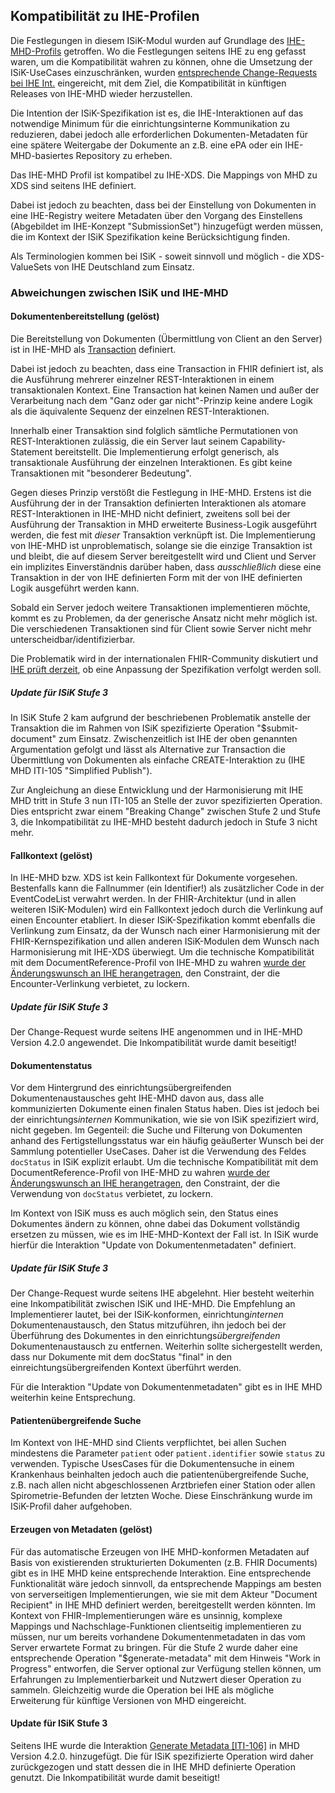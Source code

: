 
## Kompatibilität zu IHE-Profilen

Die Festlegungen in diesem ISiK-Modul wurden auf Grundlage des [IHE-MHD-Profils](http://build.fhir.org/ig/IHE/ITI.MHD/) getroffen.
Wo die Festlegungen seitens IHE zu eng gefasst waren, um die Kompatibilität wahren zu können, ohne die Umsetzung der ISiK-UseCases einzuschränken, wurden [entsprechende Change-Requests bei IHE Int.](https://github.com/IHE/ITI.MHD/issues?q=is%3Aissue+author%3AsimoneOnFhir+) eingereicht, mit dem Ziel, die Kompatibilität in künftigen Releases von IHE-MHD wieder herzustellen.

Die Intention der ISiK-Spezifikation ist es, die IHE-Interaktionen auf das notwendige Minimum für die einrichtungsinterne Kommunikation zu reduzieren, dabei jedoch alle erforderlichen Dokumenten-Metadaten für eine spätere Weitergabe der Dokumente an z.B. eine ePA oder ein IHE-MHD-basiertes Repository zu erheben. 

Das IHE-MHD Profil ist kompatibel zu IHE-XDS. Die Mappings von MHD zu XDS sind seitens IHE definiert. 

Dabei ist jedoch zu beachten, dass bei der Einstellung von Dokumenten in eine IHE-Registry weitere Metadaten über den Vorgang des Einstellens (Abgebildet im IHE-Konzept "SubmissionSet") hinzugefügt werden müssen, die im Kontext der ISiK Spezifikation keine Berücksichtigung finden.

Als Terminologien kommen bei ISiK - soweit sinnvoll und möglich - die XDS-ValueSets von IHE Deutschland zum Einsatz.

### Abweichungen zwischen ISiK und IHE-MHD

#### Dokumentenbereitstellung (gelöst)
Die Bereitstellung von Dokumenten (Übermittlung von Client an den Server) ist in IHE-MHD als [Transaction](https://hl7.org/fhir/http.html#transaction) definiert.

Dabei ist jedoch zu beachten, dass eine Transaction in FHIR definiert ist, als die Ausführung mehrerer einzelner REST-Interaktionen in einem transaktionalen Kontext. Eine Transaction hat keinen Namen und außer der Verarbeitung nach dem "Ganz oder gar nicht"-Prinzip keine andere Logik als die äquivalente Sequenz der einzelnen REST-Interaktionen.

Innerhalb einer Transaktion sind folglich sämtliche Permutationen von REST-Interaktionen zulässig, die ein Server laut seinem Capability-Statement bereitstellt. Die Implementierung erfolgt generisch, als transaktionale Ausführung der einzelnen Interaktionen. Es gibt keine Transaktionen mit "besonderer Bedeutung".

Gegen dieses Prinzip verstößt die Festlegung in IHE-MHD.
Erstens ist die Ausführung der in der Transaktion definierten Interaktionen als atomare REST-Interaktionen in IHE-MHD nicht definiert, zweitens soll bei der Ausführung der Transaktion in MHD erweiterte Business-Logik ausgeführt werden, die fest mit *dieser* Transaktion verknüpft ist.
Die Implementierung von IHE-MHD ist unproblematisch, solange sie die einzige Transaktion ist und bleibt, die auf diesem Server bereitgestellt wird und Client und Server ein implizites Einverständnis darüber haben, dass *ausschließlich* diese eine Transaktion in der von IHE definierten Form mit der von IHE definierten Logik ausgeführt werden kann. 

Sobald ein Server jedoch weitere Transaktionen implementieren möchte, kommt es zu Problemen, da der generische Ansatz nicht mehr möglich ist. Die verschiedenen Transaktionen sind für Client sowie Server nicht mehr unterscheidbar/identifizierbar. 

Die Problematik wird in der internationalen FHIR-Community diskutiert und [IHE prüft derzeit](https://github.com/IHE/ITI.MHD/issues/100), ob eine Anpassung der Spezifikation verfolgt werden soll.

##### Update für ISiK Stufe 3
In ISiK Stufe 2 kam aufgrund der beschriebenen Problematik anstelle der Transaktion die im Rahmen von ISiK spezifizierte Operation "$submit-document" zum Einsatz. 
Zwischenzeitlich ist IHE der oben genannten Argumentation gefolgt und lässt als Alternative zur Transaction die Übermittlung von Dokumenten als einfache CREATE-Interaktion zu (IHE MHD ITI-105 "Simplified Publish").

Zur Angleichung an diese Entwicklung und der Harmonisierung mit IHE MHD tritt in Stufe 3 nun ITI-105 an Stelle der zuvor spezifizierten Operation.
Dies entspricht zwar einem "Breaking Change" zwischen Stufe 2 und Stufe 3, die Inkompatibilität zu IHE-MHD besteht dadurch jedoch in Stufe 3 nicht mehr.


#### Fallkontext (gelöst)

In IHE-MHD bzw. XDS ist kein Fallkontext für Dokumente vorgesehen. Bestenfalls kann die Fallnummer (ein Identifier!) als zusätzlicher Code in der EventCodeList verwahrt werden. In der FHIR-Architektur (und in allen weiteren ISiK-Modulen) wird ein Fallkontext jedoch durch die Verlinkung auf einen Encounter etabliert.
In dieser ISiK-Spezifikation kommt ebenfalls die Verlinkung zum Einsatz, da der Wunsch nach einer Harmonisierung mit der FHIR-Kernspezifikation und allen anderen ISiK-Modulen dem Wunsch nach Harmonisierung mit IHE-XDS überwiegt.
Um die technische Kompatibilität mit dem DocumentReference-Profil von IHE-MHD zu wahren [wurde der Änderungswunsch an IHE herangetragen](https://github.com/IHE/ITI.MHD/issues/88), den Constraint, der die Encounter-Verlinkung verbietet, zu lockern.

##### Update für ISiK Stufe 3
Der Change-Request wurde seitens IHE angenommen und in IHE-MHD Version 4.2.0 angewendet. Die Inkompatibilität wurde damit beseitigt!

#### Dokumentenstatus
Vor dem Hintergrund des einrichtungsübergreifenden Dokumentenaustausches geht IHE-MHD davon aus, dass alle kommunizierten Dokumente einen finalen Status haben.
Dies ist jedoch bei der einrichtungs*internen* Kommunikation, wie sie von ISiK spezifiziert wird, nicht gegeben. Im Gegenteil: die Suche und Filterung von Dokumenten anhand des Fertigstellungsstatus war ein häufig geäußerter Wunsch bei der Sammlung potentieller UseCases.
Daher ist die Verwendung des Feldes `docStatus` in ISiK explizit erlaubt.
Um die technische Kompatibilität mit dem DocumentReference-Profil von IHE-MHD zu wahren [wurde der Änderungswunsch an IHE herangetragen](https://github.com/IHE/ITI.MHD/issues/96), den Constraint, der die Verwendung von `docStatus` verbietet, zu lockern.

Im Kontext von ISiK muss es auch möglich sein, den Status eines Dokumentes ändern zu können, ohne dabei das Dokument vollständig ersetzen zu müssen, wie es im IHE-MHD-Kontext der Fall ist. In ISiK wurde hierfür die Interaktion "Update von Dokumentenmetadaten" definiert.

##### Update für ISiK Stufe 3
Der Change-Request wurde seitens IHE abgelehnt. Hier besteht weiterhin eine Inkompatibilität zwischen ISiK und IHE-MHD. Die Empfehlung an Implementierer lautet, bei der ISiK-konformen, einrichtung*internen* Dokumentenaustausch, den Status mitzuführen, ihn jedoch bei der Überführung des Dokumentes in den einrichtungs*übergreifenden* Dokumentenaustausch zu entfernen. Weiterhin sollte sichergestellt werden, dass nur Dokumente mit dem docStatus "final" in den einreichtungsübergreifenden Kontext überführt werden.

Für die Interaktion "Update von Dokumentenmetadaten" gibt es in IHE MHD weiterhin keine Entsprechung.

#### Patientenübergreifende Suche
Im Kontext von IHE-MHD sind Clients verpflichtet, bei allen Suchen mindestens die Parameter `patient` oder `patient.identifier` sowie `status` zu verwenden. Typische UsesCases für die Dokumentensuche in einem Krankenhaus beinhalten jedoch auch die patientenübergreifende Suche, z.B. nach allen nicht abgeschlossenen Arztbriefen einer Station oder allen Spirometrie-Befunden der letzten Woche.
Diese Einschränkung wurde im ISiK-Profil daher aufgehoben.

#### Erzeugen von Metadaten (gelöst)
Für das automatische Erzeugen von IHE MHD-konformen Metadaten auf Basis von existierenden strukturierten Dokumenten (z.B. FHIR Documents) gibt es in IHE MHD keine entsprechende Interaktion. Eine entsprechende Funktionalität wäre jedoch sinnvoll, da entsprechende Mappings am besten von serverseitigen Implementierungen, wie sie mit dem Akteur "Document Recipient" in IHE MHD definiert werden, bereitgestellt werden könnten. Im Kontext von FHIR-Implementierungen wäre es unsinnig, komplexe Mappings und Nachschlage-Funktionen clientseitig implementieren zu müssen, nur um bereits vorhandene Dokumentenmetadaten in das vom Server erwartete Format zu bringen. Für die Stufe 2 wurde daher eine entsprechende Operation "$generate-metadata" mit dem Hinweis "Work in Progress" entworfen, die Server optional zur Verfügung stellen können, um Erfahrungen zu Implementierbarkeit und Nutzwert dieser Operation zu sammeln. Gleichzeitig wurde die Operation bei IHE als mögliche Erweiterung für künftige Versionen von MHD eingereicht.

#### Update für ISiK Stufe 3
Seitens IHE wurde die Interaktion [Generate Metadata [ITI-106]](https://profiles.ihe.net/ITI/MHD/ITI-106.html) in MHD Version 4.2.0. hinzugefügt.
Die für ISiK spezifizierte Operation wird daher zurückgezogen und statt dessen die in IHE MHD definierte Operation genutzt. Die Inkompatibilität wurde damit beseitigt!
